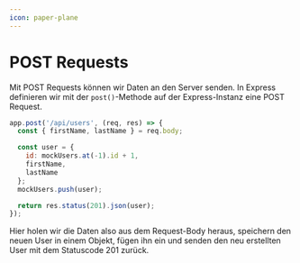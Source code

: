 ```yaml
---
icon: paper-plane
---
```


# POST Requests

Mit POST Requests können wir Daten an den Server senden. In Express definieren wir mit der `post()`-Methode auf der Express-Instanz eine POST Request.

```javascript
app.post('/api/users', (req, res) => {
  const { firstName, lastName } = req.body;

  const user = {
    id: mockUsers.at(-1).id + 1,
    firstName,
    lastName
  };
  mockUsers.push(user);

  return res.status(201).json(user);
});
```

Hier holen wir die Daten also aus dem Request-Body heraus, speichern den neuen User in einem Objekt, fügen ihn ein und senden den neu erstellten User mit dem Statuscode 201 zurück.
